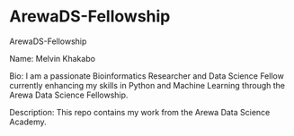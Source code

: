 # ArewaDS-Fellowship
ArewaDS-Fellowship

Name: Melvin Khakabo

Bio: I am a passionate Bioinformatics Researcher and Data Science Fellow currently enhancing my skills in Python and Machine Learning through the Arewa Data Science Fellowship.

Description: This repo contains my work from the Arewa Data Science Academy.
